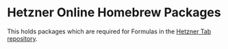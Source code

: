 # Hetzner Online Homebrew Packages

This holds packages which are required for Formulas in the [Hetzner Tab repository](https://github.com/hetzneronline/homebrew-tap).
